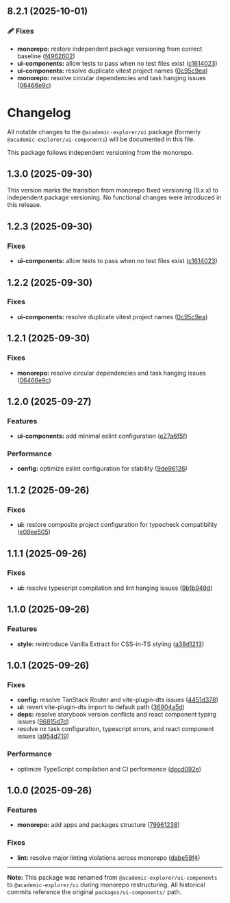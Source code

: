 ## 8.2.1 (2025-10-01)

### 🩹 Fixes

- **monorepo:** restore independent package versioning from correct baseline ([f4962602](https://github.com/Mearman/Academic-Explorer/commit/f4962602))
- **ui-components:** allow tests to pass when no test files exist ([c1614023](https://github.com/Mearman/Academic-Explorer/commit/c1614023))
- **ui-components:** resolve duplicate vitest project names ([0c95c9ea](https://github.com/Mearman/Academic-Explorer/commit/0c95c9ea))
- **monorepo:** resolve circular dependencies and task hanging issues ([06466e9c](https://github.com/Mearman/Academic-Explorer/commit/06466e9c))

# Changelog

All notable changes to the `@academic-explorer/ui` package (formerly `@academic-explorer/ui-components`) will be documented in this file.

This package follows independent versioning from the monorepo.

## 1.3.0 (2025-09-30)

This version marks the transition from monorepo fixed versioning (9.x.x) to independent package versioning. No functional changes were introduced in this release.

## 1.2.3 (2025-09-30)

### Fixes

- **ui-components:** allow tests to pass when no test files exist ([c1614023](https://github.com/Mearman/Academic-Explorer/commit/c1614023522142ca823ee7b002d10e665b3d6429))

## 1.2.2 (2025-09-30)

### Fixes

- **ui-components:** resolve duplicate vitest project names ([0c95c9ea](https://github.com/Mearman/Academic-Explorer/commit/0c95c9ea815612cfc68674e7fb48daef88efc177))

## 1.2.1 (2025-09-30)

### Fixes

- **monorepo:** resolve circular dependencies and task hanging issues ([06466e9c](https://github.com/Mearman/Academic-Explorer/commit/06466e9c1e08ff0095b61bf0eaeeb628814a2ac1))

## 1.2.0 (2025-09-27)

### Features

- **ui-components:** add minimal eslint configuration ([e27a6f5f](https://github.com/Mearman/Academic-Explorer/commit/e27a6f5f5c7563dab981cc970b1447dcfe681a4a))

### Performance

- **config:** optimize eslint configuration for stability ([9de96126](https://github.com/Mearman/Academic-Explorer/commit/9de96126f03dd3fd9a16087ca572bd516c6fb16f))

## 1.1.2 (2025-09-26)

### Fixes

- **ui:** restore composite project configuration for typecheck compatibility ([e09ee505](https://github.com/Mearman/Academic-Explorer/commit/e09ee505fcd408b9a390c1a75e0be946c8f4660d))

## 1.1.1 (2025-09-26)

### Fixes

- **ui:** resolve typescript compilation and lint hanging issues ([9b1b949d](https://github.com/Mearman/Academic-Explorer/commit/9b1b949d05d7ca610518af329be70c5f0ba8c188))

## 1.1.0 (2025-09-26)

### Features

- **style:** reintroduce Vanilla Extract for CSS-in-TS styling ([a38d1213](https://github.com/Mearman/Academic-Explorer/commit/a38d121310f894971ff2eb1ab4e707ee686e12ba))

## 1.0.1 (2025-09-26)

### Fixes

- **config:** resolve TanStack Router and vite-plugin-dts issues ([4451d378](https://github.com/Mearman/Academic-Explorer/commit/4451d378cfbf9d6575543e29e38279e8795c67aa))
- **ui:** revert vite-plugin-dts import to default path ([36904a5d](https://github.com/Mearman/Academic-Explorer/commit/36904a5d5a2d78c5419d023b6c89b49680d813d4))
- **deps:** resolve storybook version conflicts and react component typing issues ([96815d7d](https://github.com/Mearman/Academic-Explorer/commit/96815d7d719553acb7acf5141f19af4963124bf7))
- resolve nx task configuration, typescript errors, and react component issues ([a954d719](https://github.com/Mearman/Academic-Explorer/commit/a954d71924b761b261e095a6fd90759833cdb5e6))

### Performance

- optimize TypeScript compilation and CI performance ([decd092e](https://github.com/Mearman/Academic-Explorer/commit/decd092e6e5ed0e8af85212f45ae56edc652e1dd))

## 1.0.0 (2025-09-26)

### Features

- **monorepo:** add apps and packages structure ([79961238](https://github.com/Mearman/Academic-Explorer/commit/79961238e599240411dee684c9d126350cce2e09))

### Fixes

- **lint:** resolve major linting violations across monorepo ([dabe58f4](https://github.com/Mearman/Academic-Explorer/commit/dabe58f447a9ad3ca947f6e64bb3361133999fab))

---

**Note:** This package was renamed from `@academic-explorer/ui-components` to `@academic-explorer/ui` during monorepo restructuring. All historical commits reference the original `packages/ui-components/` path.